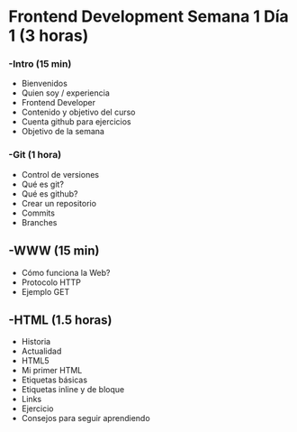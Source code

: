 # Frontend Development Semana 1 Día 1 (3 horas)

### -Intro (15 min)

* Bienvenidos
* Quien soy / experiencia
* Frontend Developer
* Contenido y objetivo del curso
* Cuenta github para ejercicios
* Objetivo de la semana


### -Git (1 hora)

* Control de versiones
* Qué es git?
* Qué es github?
* Crear un repositorio
* Commits
* Branches

## -WWW (15 min)

* Cómo funciona la Web?
* Protocolo HTTP
* Ejemplo GET

## -HTML (1.5 horas)

* Historia
* Actualidad
* HTML5
* Mi primer HTML
* Etiquetas básicas
* Etiquetas inline y de bloque
* Links
* Ejercicio
* Consejos para seguir aprendiendo
